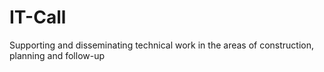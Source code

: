 # IT-Call
Supporting and disseminating technical work in the areas of construction, planning and follow-up 
